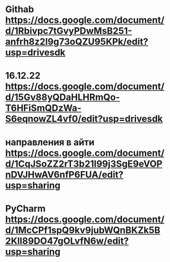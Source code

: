 # Githab https://docs.google.com/document/d/1Rbivpc7tGvyPDwMsB251-anfrh8z2l9g73oQZU95KPk/edit?usp=drivesdk
# 16.12.22 https://docs.google.com/document/d/15Gv88yQDaHLHRmQo-T6HFiSmQDzWa-S6eqnowZL4vf0/edit?usp=drivesdk
# направления в айти https://docs.google.com/document/d/1CqJSoZZ2rT3b21l99j3SgE9eVOPnDVJHwAV6nfP6FUA/edit?usp=sharing
# PyCharm https://docs.google.com/document/d/1McCPf1spQ9kv9jubWQnBKZk5B2KlI89DO47gOLvfN6w/edit?usp=sharing
